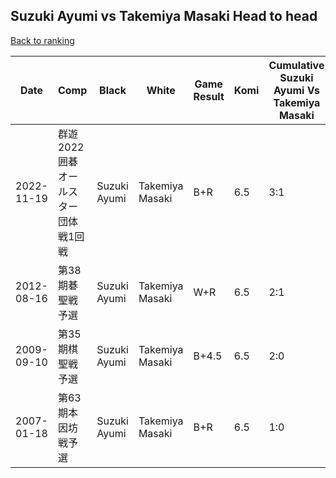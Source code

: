 ## Suzuki Ayumi vs Takemiya Masaki Head to head

[Back to ranking](../../index.md)




| **Date** | **Comp** | **Black** | **White** | **Game Result** | **Komi** | **Cumulative Suzuki Ayumi Vs Takemiya Masaki** | **Suzuki Ayumi Streak** | **Takemiya Masaki Streak** | 
| --- | --- | --- | --- | --- | --- | --- | --- | --- |
| 2022-11-19 | 群遊2022囲碁オールスター団体戦1回戦  | Suzuki Ayumi | Takemiya Masaki | B+R | 6.5 | 3:1 | 1 | 0 | 
| 2012-08-16 | 第38期碁聖戦予選 | Suzuki Ayumi | Takemiya Masaki | W+R | 6.5 | 2:1 | 0 | 1 | 
| 2009-09-10 | 第35期棋聖戦予選 | Suzuki Ayumi | Takemiya Masaki | B+4.5 | 6.5 | 2:0 | 2 | 0 | 
| 2007-01-18 | 第63期本因坊戦予選 | Suzuki Ayumi | Takemiya Masaki | B+R | 6.5 | 1:0 | 1 | 0 |




